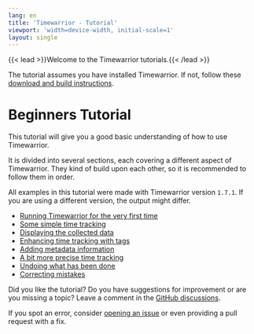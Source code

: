 ```yaml
---
lang: en
title: 'Timewarrior - Tutorial'
viewport: 'width=device-width, initial-scale=1'
layout: single
---
```


{{< lead >}}Welcome to the Timewarrior tutorials.{{< /lead >}}

The tutorial assumes you have installed Timewarrior.
If not, follow these [download and build instructions](../docs/install/).

# Beginners Tutorial

This tutorial will give you a good basic understanding of how to use Timewarrior.

It is divided into several sections, each covering a different aspect of Timewarrior.
They kind of build upon each other, so it is recommended to follow them in order.

All examples in this tutorial were made with Timewarrior version `1.7.1`.
If you are using a different version, the output might differ.

 * [Running Timewarrior for the very first time](first_light/)
 * [Some simple time tracking](simple/)
 * [Displaying the collected data](summary/)
 * [Enhancing time tracking with tags](enhanced/)
 * [Adding metadata information](metadata/)
 * [A bit more precise time tracking](precise/)
 * [Undoing what has been done](undo/)
 * [Correcting mistakes](corrections/)

Did you like the tutorial?
Do you have suggestions for improvement or are you missing a topic?
Leave a comment in the [GitHub discussions](https://github.com/GothenburgBitFactory/ti.net/discussions/categories/ideas-for-tutorials).

If you spot an error, consider [opening an issue](https://github.com/GothenburgBitFactory/ti.net/issues) or even providing a pull request with a fix.
